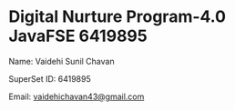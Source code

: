 # Digital Nurture Program-4.0 JavaFSE 6419895
Name: Vaidehi Sunil Chavan

SuperSet ID: 6419895

Email: vaidehichavan43@gmail.com
